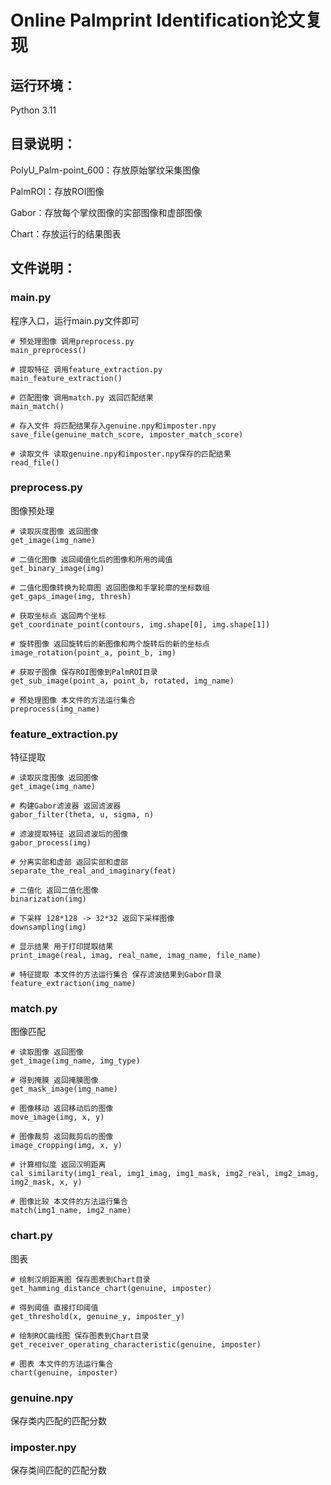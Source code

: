 # Online Palmprint Identification论文复现

## 运行环境：
Python 3.11

## 目录说明：
PolyU_Palm-point_600：存放原始掌纹采集图像

PalmROI：存放ROI图像

Gabor：存放每个掌纹图像的实部图像和虚部图像

Chart：存放运行的结果图表

## 文件说明：
### main.py
程序入口，运行main.py文件即可

    # 预处理图像 调用preprocess.py
    main_preprocess()

    # 提取特征 调用feature_extraction.py
    main_feature_extraction()

    # 匹配图像 调用match.py 返回匹配结果
    main_match()

    # 存入文件 将匹配结果存入genuine.npy和imposter.npy
    save_file(genuine_match_score, imposter_match_score)

    # 读取文件 读取genuine.npy和imposter.npy保存的匹配结果
    read_file()

### preprocess.py
图像预处理

    # 读取灰度图像 返回图像
    get_image(img_name)

    # 二值化图像 返回阈值化后的图像和所用的阈值
    get_binary_image(img)

    # 二值化图像转换为轮廓图 返回图像和手掌轮廓的坐标数组
    get_gaps_image(img, thresh)

    # 获取坐标点 返回两个坐标
    get_coordinate_point(contours, img.shape[0], img.shape[1])
    
    # 旋转图像 返回旋转后的新图像和两个旋转后的新的坐标点
    image_rotation(point_a, point_b, img)
    
    # 获取子图像 保存ROI图像到PalmROI目录
    get_sub_image(point_a, point_b, rotated, img_name)

    # 预处理图像 本文件的方法运行集合
    preprocess(img_name)

### feature_extraction.py
特征提取

    # 读取灰度图像 返回图像
    get_image(img_name)

    # 构建Gabor滤波器 返回滤波器
    gabor_filter(theta, u, sigma, n)

    # 滤波提取特征 返回滤波后的图像
    gabor_process(img)

    # 分离实部和虚部 返回实部和虚部
    separate_the_real_and_imaginary(feat)

    # 二值化 返回二值化图像
    binarization(img)

    # 下采样 128*128 -> 32*32 返回下采样图像
    downsampling(img)

    # 显示结果 用于打印提取结果
    print_image(real, imag, real_name, imag_name, file_name)

    # 特征提取 本文件的方法运行集合 保存滤波结果到Gabor目录
    feature_extraction(img_name)

### match.py
图像匹配

    # 读取图像 返回图像
    get_image(img_name, img_type)

    # 得到掩膜 返回掩膜图像
    get_mask_image(img_name)

    # 图像移动 返回移动后的图像
    move_image(img, x, y)

    # 图像裁剪 返回裁剪后的图像
    image_cropping(img, x, y)

    # 计算相似度 返回汉明距离
    cal_similarity(img1_real, img1_imag, img1_mask, img2_real, img2_imag, img2_mask, x, y)

    # 图像比较 本文件的方法运行集合
    match(img1_name, img2_name)

### chart.py
图表

    # 绘制汉明距离图 保存图表到Chart目录
    get_hamming_distance_chart(genuine, imposter)

    # 得到阈值 直接打印阈值
    get_threshold(x, genuine_y, imposter_y)

    # 绘制ROC曲线图 保存图表到Chart目录
    get_receiver_operating_characteristic(genuine, imposter)

    # 图表 本文件的方法运行集合
    chart(genuine, imposter)

### genuine.npy
保存类内匹配的匹配分数
### imposter.npy
保存类间匹配的匹配分数